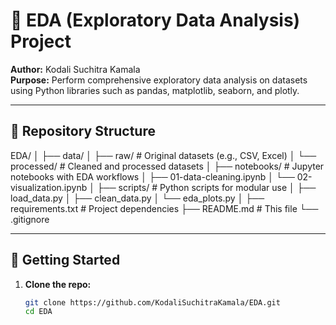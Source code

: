 # 🧪 EDA (Exploratory Data Analysis) Project

**Author:** Kodali Suchitra Kamala  
**Purpose:** Perform comprehensive exploratory data analysis on datasets using Python libraries such as pandas, matplotlib, seaborn, and plotly.

---

## 📂 Repository Structure

EDA/
│
├── data/
│ ├── raw/ # Original datasets (e.g., CSV, Excel)
│ └── processed/ # Cleaned and processed datasets
│
├── notebooks/ # Jupyter notebooks with EDA workflows
│ ├── 01-data-cleaning.ipynb
│ └── 02-visualization.ipynb
│
├── scripts/ # Python scripts for modular use
│ ├── load_data.py
│ ├── clean_data.py
│ └── eda_plots.py
│
├── requirements.txt # Project dependencies
├── README.md # This file
└── .gitignore


---

## 🚀 Getting Started

1. **Clone the repo:**
   ```bash
   git clone https://github.com/KodaliSuchitraKamala/EDA.git
   cd EDA
